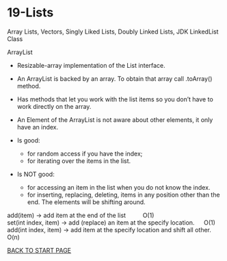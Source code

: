 # 19-Lists
Array Lists, Vectors, Singly Liked Lists, Doubly Linked Lists, JDK LinkedList Class
  
ArrayList
  -  Resizable-array implementation of the List interface.  
  -  An ArrayList is backed by an array. To obtain that array  call .toArray() method.  
  -  Has methods that let you work with the list items so you don’t have to work directly on the array.
  -  An Element of the ArrayList is not aware about other elements, it only have an index.  

  - Is good:   
    -  for random access if you have the index;  
    -  for iterating over the items in the list.
  - Is NOT good:
    - for accessing an item in the list when you do not know the index.  
    - for inserting, replacing, deleting,  items in any position other than the end. The elements will be shifting around.
    
add(item)  -> add item at the end of the list	&emsp; &emsp;   	O(1)  
set(int index, item) -> add (replace) an item at the specify location. &emsp;   	O(1)  
add(int index, item) -> add item at the specify location and shift all other. &emsp;    	O(n)

  
  [BACK TO START PAGE](https://github.com/FlorescuAndrei/Start.git)
